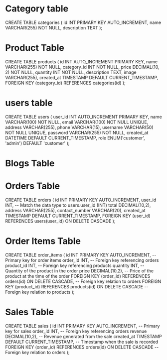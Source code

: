 # Category table
CREATE TABLE categories (
    id INT PRIMARY KEY AUTO_INCREMENT,
    name VARCHAR(255) NOT NULL,
    description TEXT
);

# Product Table
CREATE TABLE products (
    id INT AUTO_INCREMENT PRIMARY KEY,
    name VARCHAR(255) NOT NULL,
    category_id INT NOT NULL,
    price DECIMAL(10, 2) NOT NULL,
    quantity INT NOT NULL,
    description TEXT,
    image VARCHAR(255),
    created_at TIMESTAMP DEFAULT CURRENT_TIMESTAMP,
    FOREIGN KEY (category_id) REFERENCES categories(id)
);

# users table
CREATE TABLE users (
    user_id INT AUTO_INCREMENT PRIMARY KEY,
    name VARCHAR(100) NOT NULL,
    email VARCHAR(100) NOT NULL UNIQUE,
    address VARCHAR(255),
    phone VARCHAR(15),
    username VARCHAR(50) NOT NULL UNIQUE,
    password VARCHAR(255) NOT NULL,
    created_at DATETIME DEFAULT CURRENT_TIMESTAMP,
    role ENUM('customer', 'admin') DEFAULT 'customer'
);

# Blogs Table


# Orders Table
CREATE TABLE orders (
    id INT PRIMARY KEY AUTO_INCREMENT,
    user_id INT,  -- Match the data type to users.user_id (INT)
    total DECIMAL(10,2),
    address VARCHAR(255),
    contact_number VARCHAR(20),
    created_at TIMESTAMP DEFAULT CURRENT_TIMESTAMP,
    FOREIGN KEY (user_id) REFERENCES users(user_id) ON DELETE CASCADE
);

# Order Items Table
CREATE TABLE order_items (
    id INT PRIMARY KEY AUTO_INCREMENT,  -- Primary key for order items
    order_id INT,                       -- Foreign key referencing orders
    product_id INT,                     -- Foreign key referencing products
    quantity INT,                       -- Quantity of the product in the order
    price DECIMAL(10,2),                -- Price of the product at the time of the order
    FOREIGN KEY (order_id) REFERENCES orders(id) ON DELETE CASCADE,    -- Foreign key relation to orders
    FOREIGN KEY (product_id) REFERENCES products(id) ON DELETE CASCADE  -- Foreign key relation to products
);

# Sales Table
CREATE TABLE sales (
    id INT PRIMARY KEY AUTO_INCREMENT,      -- Primary key for sales
    order_id INT,                           -- Foreign key referencing orders
    revenue DECIMAL(10,2),                  -- Revenue generated from the sale
    created_at TIMESTAMP DEFAULT CURRENT_TIMESTAMP,  -- Timestamp when the sale is recorded
    FOREIGN KEY (order_id) REFERENCES orders(id) ON DELETE CASCADE  -- Foreign key relation to orders
);






